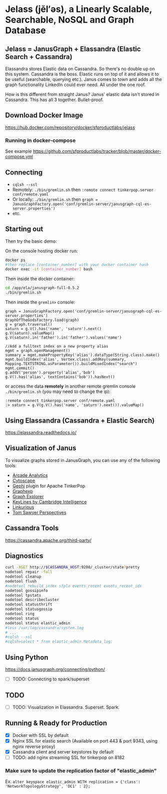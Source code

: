 # Jelass (jĕl′əs), a Linearly Scalable, Searchable, NoSQL and Graph Database
## Jelass = JanusGraph + Elassandra (Elastic Search + Cassandra) 

Elassandra stores Elastic data on Cassandra. So there's no double up on this system. Cassandra is the boss. Elastic runs on top of it and allows it to be useful (searchable, querying etc.). Janus comes to town and adds all the graph functionality LinkedIn could ever need. All under the one roof.

How is this different from straight Janus? Janus' elastic data isn't stored in Cassandra. This has all 3 together. Bullet-proof. 

## Download Docker Image

https://hub.docker.com/repository/docker/sfproductlabs/jelass

### Running in docker-compose 

See example https://github.com/sfproductlabs/tracker/blob/master/docker-compose.yml

## Connecting
- `cqlsh --ssl`
- Remotely: `./bin/gremlin.sh` then `:remote connect tinkerpop.server conf/remote.yaml`
- Or locally: `./bin/gremlin.sh` then `graph = JanusGraphFactory.open('conf/gremlin-server/janusgraph-cql-es-server.properties')` 
- etc.

## Starting out
Then try the basic demo:

On the console hosting docker run:
```bash
docker ps
#then replace [container_number] with your docker container hash
docker exec -it [container_number] bash
```
Then inside the docker container:
```bash
cd /app/ela/janusgraph-full-0.5.2
./bin/gremlin.sh
```

Then inside the `gremlin>` console:

```gremlin
graph = JanusGraphFactory.open('conf/gremlin-server/janusgraph-cql-es-server.properties')
GraphOfTheGodsFactory.load(graph)
g = graph.traversal()
saturn = g.V().has('name', 'saturn').next()
g.V(saturn).valueMap()
g.V(saturn).in('father').in('father').values('name')

//Add a fulltext index on a new property alias
mgmt = graph.openManagement()
summary = mgmt.makePropertyKey('alias').dataType(String.class).make()
mgmt.buildIndex('alias', Vertex.class).addKey(summary, Mapping.TEXTSTRING.asParameter()).buildMixedIndex("search")
mgmt.commit()
g.addV('person').property('alias','bob')
g.V().has('alias', textContains('bob')).hasNext()
```
or access the data **remotely** in another remote gremlin console `./bin/gremlin.sh` (you may need to change the ip):
```
:remote connect tinkerpop.server conf/remote.yaml
:> saturn = g.V(g.V().has('name', 'saturn').next()).valueMap()
```


## Using Elassandra (Cassandra + Elastic Search)

https://elassandra.readthedocs.io/


## Visualization of Janus

To visualize graphs stored in JanusGraph, you can use any of the following
tools:

* [Arcade Analytics](https://arcadeanalytics.com/usermanual/#arcade-analytics)
* [Cytoscape](http://www.cytoscape.org/)
* [Gephi](https://tinkerpop.apache.org/docs/current/reference/#gephi-plugin)
  plugin for Apache TinkerPop
* [Graphexp](https://github.com/bricaud/graphexp)
* [Graph Explorer](https://github.com/invanalabs/graph-explorer)
* [KeyLines by Cambridge Intelligence](https://cambridge-intelligence.com/visualizing-janusgraph-new-titandb-fork/)
* [Linkurious](https://doc.linkurio.us/ogma/latest/tutorials/janusgraph/)
* [Tom Sawyer Perspectives](https://www.tomsawyer.com/perspectives/)

## Cassandra Tools

https://cassandra.apache.org/third-party/

## Diagnostics

```bash
curl -XGET http://$CASSANDRA_HOST:9200/_cluster/state?pretty
nodetool repair -full
nodetool cleanup
nodetool flush
#nodetool rebuild_index sfpla events_recent events_recent_idx
nodetool gossipinfo
nodetool tpstats
nodetool describecluster
nodetool statusthrift
nodetool statusgossip
nodetool ring
nodetool status
nodetool status elastic_admin
#less /var/log/cassandra/system.log
# ...
#cqlsh --ssl
#cqlsh>select * from elastic_admin.Metadata_log;
```

## Using Python

https://docs.janusgraph.org/connecting/python/
- [ ] TODO: Connecting to spark/superset


## TODO

- [ ] TODO: Visualization in Elassandra. Superset. Spark.

## Running & Ready for Production
- [x] Docker with SSL by default
- [x] Nginx SSL for elastic search (Available on port 443 & port 9343, using nginx reverse proxy)
- [x] Cassandra client and server keystores by default
- [ ] TODO: add nginx streaming SSL for tinkerpop on 8182

### Make sure to update the replication factor of  "elastic_admin"
Ex. ```alter keyspace elastic_admin WITH replication = {'class': 'NetworkTopologyStrategy', 'DC1' : 2};```

